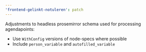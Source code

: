```yaml
---
'frontend-gelinkt-notuleren': patch
---
```


Adjustments to headless prosemirror schema used for processing agendapoints:
- Use `WithConfig` versions of node-specs where possible
- Include `person_variable` and `autofilled_variable`

